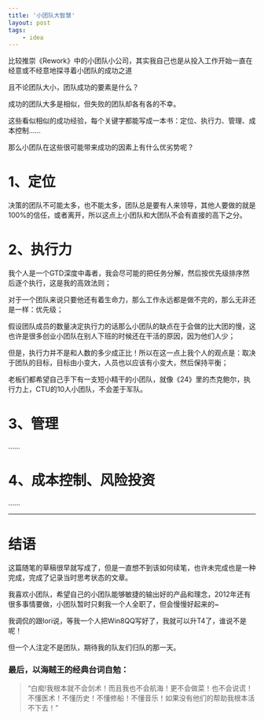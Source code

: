 ```yaml
---
title: '小团队大智慧'
layout: post
tags:
    - idea
---
```


比较推崇《Rework》中的小团队小公司，其实我自己也是从投入工作开始一直在经意或不经意地探寻着小团队的成功之道

且不论团队大小，团队成功的要素是什么？  

成功的团队大多是相似，但失败的团队却各有各的不幸。  

这些看似相似的成功经验，每个关键字都能写成一本书：定位、执行力、管理、成本控制……

那么小团队在这些很可能带来成功的因素上有什么优劣势呢？

# 1、定位  

决策的团队不可能太多，也不能太多，团队总是要有人来领导，其他人要做的就是100%的信任，或者离开，所以这点上小团队和大团队不会有直接的高下之分。

# 2、执行力
我个人是一个GTD深度中毒者，我会尽可能的把任务分解，然后按优先级排序然后逐个执行，这是我的高效法则；  

对于一个团队来说只要他还有着生命力，那么工作永远都是做不完的，那么无非还是一样：优先级；  

假设团队成员的数量决定执行力的话那么小团队的缺点在于会做的比大团的慢，这也许是很多创业小团队在别人下班的时候还在干活的原因，因为他们人少；  

但是，执行力并不是和人数的多少成正比！所以在这一点上我个人的观点是：取决于团队的目标，目标由小变大，人员也以应该有小变大，然后保持平衡；  

老板们都希望自己手下有一支短小精干的小团队，就像《24》里的杰克鲍尔，执行力上，CTU的10人小团队，不会差于军队。

# 3、管理
……

# 4、成本控制、风险投资
……

------
# 结语
这篇随笔的草稿很早就写成了，但是一直想不到该如何续笔，也许未完成也是一种完成，完成了记录当时思考状态的文章。  

我喜欢小团队，希望自己的小团队能够敏捷的输出好的产品和理念，2012年还有很多事情要做，小团队暂时只剩我一个人全职了，但会慢慢好起来的~  

我调侃的跟lori说，等我一个人把Win8QQ写好了，我就可以升T4了，谁说不是呢！  

但一个人注定不是团队，期待我的队友们归队的那一天。

### 最后，以海贼王的经典台词自勉：
> “白痴!我根本就不会剑术！而且我也不会航海！更不会做菜！也不会说谎！不懂医术！不懂历史！不懂修船！不懂音乐！如果没有他们的帮助我根本活不下去！”